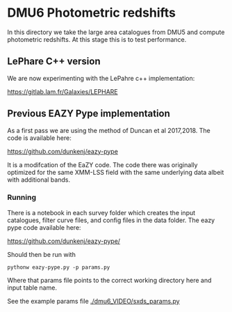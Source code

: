 # DMU6 Photometric redshifts

In this directory we take the large area catalogues from DMU5 and compute photometric redshifts. At this stage this is to test performance. 



## LePhare C++ version

We are now experimenting with the LePahre c++ implementation:

https://gitlab.lam.fr/Galaxies/LEPHARE








## Previous EAZY Pype implementation

As a first pass we are using the method of Duncan et al 2017,2018. The code is available here:

https://github.com/dunkenj/eazy-pype

It is a modifcation of the EaZY code. The code there was originally optimized for the same XMM-LSS field with the same underlying data albeit with additional bands.


### Running

There is a notebook in each survey folder which creates the input catalogues, filter curve files, and config files in the data folder. The eazy pype code available here:

https://github.com/dunkenj/eazy-pype/

Should then be run with 

```Shell
pythonw eazy-pype.py -p params.py
```

Where that params file points to the correct working directory here and input table name.

See the example params file [./dmu6_VIDEO/sxds_params.py](./dmu6_VIDEO/sxds_params.py)